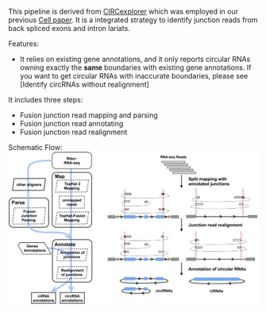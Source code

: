 This pipeline is derived from [CIRCexplorer](http://yanglab.github.io/CIRCexplorer/) which was employed in our previous [Cell paper](http://www.sciencedirect.com/science/article/pii/S0092867414011118). It is a integrated strategy to identify junction reads from back spliced exons and intron lariats.

Features:

* It relies on existing gene annotations, and it only reports circular RNAs owning exactly the **same** boundaries with existing gene annotations. If you want to get circular RNAs with inaccurate boundaries, please see [Identify circRNAs without realignment]

It includes three steps:

* Fusion junction read mapping and parsing
* Fusion junction read annotating
* Fusion junction read realignment

Schematic Flow:
![circ_pipeline](../image/circ_pipeline.jpg)
